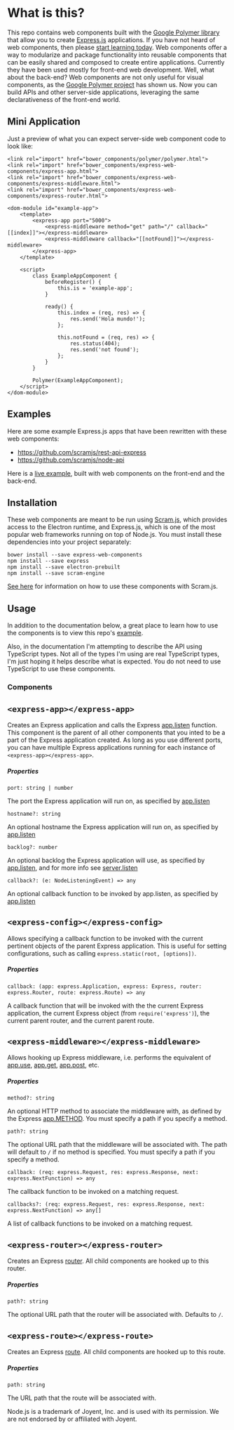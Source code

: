 # What is this?
This repo contains web components built with the [Google Polymer library](https://www.polymer-project.org/1.0/) that allow you to create [Express.js](https://github.com/expressjs/express) applications. If you have not heard of web components, then please [start learning today](http://webcomponents.org/). Web components offer a way to modularize and package functionality into reusable components that can be easily shared and composed to create entire applications. Currently they have been used mostly for front-end web development. Well, what about the back-end? Web components are not only useful for visual components, as the [Google Polymer project](https://www.polymer-project.org/1.0/) has shown us. Now you can build APIs and other server-side applications, leveraging the same declarativeness of the front-end world.

## Mini Application
Just a preview of what you can expect server-side web component code to look like:

```
<link rel="import" href="bower_components/polymer/polymer.html">
<link rel="import" href="bower_components/express-web-components/express-app.html">
<link rel="import" href="bower_components/express-web-components/express-middleware.html">
<link rel="import" href="bower_components/express-web-components/express-router.html">

<dom-module id="example-app">
    <template>
        <express-app port="5000">
            <express-middleware method="get" path="/" callback="[[index]]"></express-middleware>
            <express-middleware callback="[[notFound]]"></express-middleware>
        </express-app>
    </template>

    <script>
        class ExampleAppComponent {
            beforeRegister() {
                this.is = 'example-app';
            }

            ready() {
                this.index = (req, res) => {
                    res.send('Hola mundo!');
                };

                this.notFound = (req, res) => {
                    res.status(404);
                    res.send('not found');
                };
            }
        }

        Polymer(ExampleAppComponent);
    </script>
</dom-module>
```

## Examples
Here are some example Express.js apps that have been rewritten with these web components:
* https://github.com/scramjs/rest-api-express
* https://github.com/scramjs/node-api

Here is a [live example](http://scramjs.org/), built with web components on the front-end and the back-end.

## Installation
These web components are meant to be run using [Scram.js](https://github.com/scramjs/scram-engine), which provides access to the Electron runtime, and Express.js, which is one of the most popular web frameworks running on top of Node.js. You must install these dependencies into your project separately:

```
bower install --save express-web-components
npm install --save express
npm install --save electron-prebuilt
npm install --save scram-engine
```

[See here](https://github.com/scramjs/scram-engine) for information on how to use these components with Scram.js.

## Usage
In addition to the documentation below, a great place to learn how to use the components is to view this repo's [example](https://github.com/scramjs/express-web-components/tree/master/example/app/server).

Also, in the documentation I'm attempting to describe the API using TypeScript types. Not all of the types I'm using are real TypeScript types, I'm just hoping it helps describe what is expected. You do not need to use TypeScript to use these components.

### Components

## `<express-app></express-app>`

Creates an Express application and calls the Express [app.listen](http://expressjs.com/en/4x/api.html#app.listen) function.
This component is the parent of all other components that you inted 
to be a part of the Express application created. As long as you use different ports,
you can have multiple Express applications running for each instance of `<express-app></express-app>`.

##### Properties

`port: string | number`

The port the Express application will run on, as specified by [app.listen](http://expressjs.com/en/4x/api.html#app.listen)

`hostname?: string`

An optional hostname the Express application will run on, as specified by [app.listen](http://expressjs.com/en/4x/api.html#app.listen)


`backlog?: number`

An optional backlog the Express application will use, as specified by [app.listen](http://expressjs.com/en/4x/api.html#app.listen), and for more info see [server.listen](https://nodejs.org/api/http.html#http_server_listen_port_hostname_backlog_callback)

`callback?: (e: NodeListeningEvent) => any`

An optional callback function to be invoked by app.listen, as specified by [app.listen](http://expressjs.com/en/4x/api.html#app.listen)

## `<express-config></express-config>`

Allows specifying a callback function to be invoked with the current pertinent objects of the parent Express application. This is useful for setting configurations, such as calling `express.static(root, [options])`.

##### Properties

`callback: (app: express.Application, express: Express, router: express.Router, route: express.Route) => any`

A callback function that will be invoked with the the current Express application, the current Express object (from `require('express')`), the current parent router, and the current parent route.

## `<express-middleware></express-middleware>`

Allows hooking up Express middleware, i.e. performs the equivalent of [app.use](http://expressjs.com/en/4x/api.html#app.use), [app.get](http://expressjs.com/en/4x/api.html#app.get.method), [app.post](http://expressjs.com/en/4x/api.html#app.post.method), etc.

##### Properties

`method?: string`

An optional HTTP method to associate the middleware with, as defined by the Express [app.METHOD](http://expressjs.com/en/4x/api.html#app.METHOD). You must specify a path if you specify a method.

`path?: string`

The optional URL path that the middleware will be associated with. The path will default to `/` if no method is specified. You must specify a path if you specify a method.

`callback: (req: express.Request, res: express.Response, next: express.NextFunction) => any`

The callback function to be invoked on a matching request.

`callbacks?: (req: express.Request, res: express.Response, next: express.NextFunction) => any[]`

A list of callback functions to be invoked on a matching request.

## `<express-router></express-router>`

Creates an Express [router](http://expressjs.com/en/4x/api.html#router). All child components are hooked up to this router.

##### Properties

`path?: string`

The optional URL path that the router will be associated with. Defaults to `/`.

## `<express-route></express-route>`

Creates an Express [route](http://expressjs.com/en/4x/api.html#router.route). All child components are hooked up to this route.

##### Properties

`path: string`

The URL path that the route will be associated with.

Node.js is a trademark of Joyent, Inc. and is used with its permission. We are not endorsed by or affiliated with Joyent.
